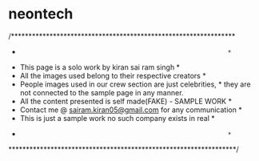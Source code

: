 # neontech

/****************************************************************
*                                                               *
* This page is a solo work by kiran sai ram singh               *
* All the images used belong to their respective creators       *
* People images used in our crew section are just celebrities,  *
  they are not connected to the sample page in any manner.
* All the content presented is self made(FAKE) -  SAMPLE WORK   *
* Contact me @ sairam.kiran05@gmail.com for any communication   *
* This is just a sample work no such company exists in real     *
*                                                               *
*****************************************************************/
